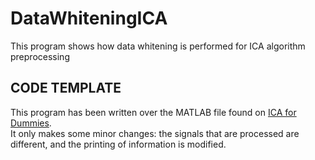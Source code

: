 # DataWhiteningICA
This program shows how data whitening is performed for ICA algorithm preprocessing

## CODE TEMPLATE
This program has been written over the MATLAB file found on [ICA for Dummies](http://arnauddelorme.com/ica_for_dummies/).  
It only makes some minor changes: the signals that are processed are different, and the printing of information is modified.
